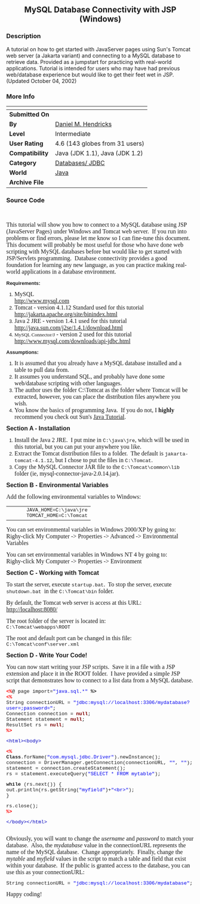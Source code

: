 ﻿<div align="center">

## MySQL Database Connectivity with JSP \(Windows\)


</div>

### Description

A tutorial on how to get started with JavaServer pages using Sun's Tomcat web server (a Jakarta variant) and connecting to a MySQL database to retrieve data. Provided as a jumpstart for practicing with real-world applications. Tutorial is intended for users who may have had previous web/database experience but would like to get their feet wet in JSP. (Updated October 04, 2002)
 
### More Info
 


<span>             |<span>
---                |---
**Submitted On**   |
**By**             |[Daniel M\. Hendricks](https://github.com/Planet-Source-Code/PSCIndex/blob/master/ByAuthor/daniel-m-hendricks.md)
**Level**          |Intermediate
**User Rating**    |4.6 (143 globes from 31 users)
**Compatibility**  |Java \(JDK 1\.1\), Java \(JDK 1\.2\)
**Category**       |[Databases/ JDBC](https://github.com/Planet-Source-Code/PSCIndex/blob/master/ByCategory/databases-jdbc__2-61.md)
**World**          |[Java](https://github.com/Planet-Source-Code/PSCIndex/blob/master/ByWorld/java.md)
**Archive File**   |[](https://github.com/Planet-Source-Code/daniel-m-hendricks-mysql-database-connectivity-with-jsp-windows__2-2162/archive/master.zip)





### Source Code


<br><p><font face="Arial" size="2"><font face="Times New Roman" size="3">This
tutorial will show you how to connect to a MySQL database using JSP (JavaServer
Pages) under Windows and Tomcat web server.&nbsp; If you run into problems or find
errors, please let me know so I can fine-tune this document.&nbsp; This document will
probably be most useful for those who have done web scripting with MySQL
databases before but would like to get started with JSP/Servlets programming.&nbsp;
Database connectivity provides a good foundation for learning any new language,
as you can practice making real-world applications in a database environment.</font><font face="Times New Roman">
</font></p>
<p><b><font face="Arial, Helvetica" size="2">Requirements:</font></b></p>
<ol>
 <li><font face="Times New Roman" size="3">MySQL<br>
 <a href="http://www.mysql.com" target="_blank">http://www.mysql.com</a></font>
 </li>
 <li><font face="Times New Roman" size="3">Tomcat - version 4.1.12 Standard
 used for this tutorial<br>
 <a href="http://jakarta.apache.org/site/binindex.html" target="_blank">
 http://jakarta.apache.org/site/binindex.html</a></font> </li>
 <li><font face="Times New Roman" size="3">Java 2 JRE - version 1.4.1 used for
 this tutorial<br>
 <a href="http://java.sun.com/j2se/1.4.1/download.html">
 http://java.sun.com/j2se/1.4.1/download.html</a></font> </li>
 <li><font face="Times New Roman">MySQL Connector/J</font><font face="Times New Roman" size="3">
 - version 2 used for this tutorial<br>
 <a href="http://www.mysql.com/downloads/api-jdbc.html">
 http://www.mysql.com/downloads/api-jdbc.html</a></font> </li>
</ol>
<p><b><font face="Arial, Helvetica" size="2">Assumptions:</font></b></p>
<ol>
 <li><font face="Times New Roman" size="3">It is assumed that you already have
 a MySQL database installed and a table to pull data from.</font> </li>
 <li><font face="Times New Roman" size="3">It assumes you understand SQL, and
 probably have done some web/database scripting with other languages.</font>
 </li>
 <li><font face="Times New Roman" size="3">The author uses the folder C:\Tomcat
 as the folder where Tomcat will be extracted, however, you can place the
 distribution files anywhere you wish.</font> </li>
 <li><font face="Times New Roman" size="3">You know the basics of programming
 Java.&nbsp; If you do not, I <b>highly</b> recommend you check out Sun's
 <a href="http://java.sun.com/docs/books/tutorial/" target="_blank">Java
 Tutorial</a>.&nbsp;</font> </li>
</ol>
<p><b><font face="Arial, Helvetica" size="3">Section A - Installation</font></b></p>
<ol>
 <li><font face="Times New Roman" size="3">Install the Java 2 JRE.&nbsp; I put mine
 in </font><font face="Courier New" size="2">C:\java\jre</font><font face="Times New Roman" size="3">,
 which will be used in this tutorial, but you can put your anywhere you like.&nbsp;</font>
 </li>
 <li><font face="Times New Roman" size="3">Extract the Tomcat distribution
 files to a folder.&nbsp; The default is </font><font face="Courier New" size="2">
 jakarta-tomcat-4.1.12</font><font face="Times New Roman" size="3">, but I
 chose to put the files in </font><font face="Courier New" size="2">C:\Tomcat</font><font face="Times New Roman" size="3">.</font>
 </li>
 <li><font face="Times New Roman" size="3">Copy the MySQL Connector JAR file to
 the </font><font face="Courier New" size="2">C:\Tomcat\common\lib</font><font face="Times New Roman" size="3">
 folder (ie, mysql-connector-java-2.0.14.jar).</font> </li>
</ol>
<p><font face="Arial, Helvetica" size="3"><b>Section B - Environmental Variables</b></font></p>
<p><font face="Times New Roman" size="3">Add the following environmental
variables to Windows:</font></p>
<div align="left">
 <table border="0">
  <tr>
   <td width="30">&nbsp;</td>
   <td><font face="Courier New" size="2">JAVA_HOME=C:\java\jre<br>
   TOMCAT_HOME=C:\Tomcat</font></td>
  </tr>
 </table>
</div>
<p><font face="Times New Roman" size="3">You can set environmental variables in
Windows 2000/XP by going to:<br>
Righy-click My Computer -&gt; Properties -&gt; Advanced -&gt; Environmental Variables</font></p>
<p><font face="Times New Roman" size="3">You can set environmental variables in
Windows NT 4 by going to:<br>
Righy-click My Computer -&gt; Properties -&gt; Environment&nbsp;</font></p>
<p><b><font face="Arial, Helvetica" size="3">Section C - Working with Tomcat</font></b></p>
<p align="left"><font face="Times New Roman" size="3">To start the server,
execute </font><font face="Courier New" size="2">startup.bat</font><font face="Times New Roman" size="3">.&nbsp;
To stop the server, execute </font><font face="Courier New" size="2">
shutdown.bat </font><font face="Times New Roman" size="3">in the </font>
<font face="Courier New" size="2">C:\Tomcat\bin</font><font face="Times New Roman" size="3">
folder.</font></p>
<p><font face="Times New Roman" size="3">By default, the Tomcat web server is
access at this URL:<br>
</font><a href="http://localhost:8080/"><font face="Times New Roman" size="3">
http://localhost:8080/</font></a></p>
<p><font face="Times New Roman" size="3">The root folder of the server is
located in:</font><br>
<font face="Courier New" size="2">C:\Tomcat\webapps\ROOT</font></p>
<p><font face="Times New Roman" size="3">The root and default port can be
changed in this file:</font><br>
<font face="Courier New" size="2">C:\Tomcat\conf\server.xml</font></p>
<p><font face="Arial, Helvetica" size="3"><b>Section D - Write Your Code!</b></font></p>
<p><font face="Times New Roman" size="3">You can now start writing your JSP
scripts.&nbsp; Save it in a file with a JSP extension and place it in the ROOT
folder.&nbsp; I have provided a simple JSP script that demonstrates how to connect to
a list data from a MySQL database.</font></p>
<font color="#ff0000" size="2"><b>
<p><font face="Courier New">&lt;%</font></b></font><font face="Courier New"><font size="2">@
page import=</font><font color="#0000f0" size="2">&quot;java.sql.*&quot;</font><font size="2">
<b>%&gt;</b></font><font color="#ff0000" size="2"><b><br>
&lt;%</b></font><font size="2"><br>
String connectionURL = </font><font color="#0000f0" size="2">&quot;jdbc:mysql://localhost:3306/mydatabase?user=;password=&quot;</font><font size="2">;<br>
Connection connection = </font><font color="#800000" size="2"><b>null</b></font><font size="2">;<br>
Statement statement = </font><font color="#800000" size="2"><b>null</b></font><font size="2">;<br>
ResultSet rs = </font><font color="#800000" size="2"><b>null</b></font><font size="2">;<br>
</font></font><font color="#ff0000" size="2"><b><font face="Courier New">%&gt;</font></p>
</b></font>
<p><font face="Courier New" color="#0000c0" size="2">&lt;html&gt;&lt;body&gt;</font></p>
<b><font color="#ff0000" size="2">
<p><font face="Courier New">&lt;%</font></font><font face="Courier New" size="2"><br>
Class</font></b><font face="Courier New"><font size="2">.forName(</font><font color="#0000f0" size="2">&quot;com.mysql.jdbc.Driver&quot;</font><font size="2">).newInstance();<br>
connection = DriverManager.getConnection(connectionURL, </font>
<font color="#0000f0" size="2">&quot;&quot;</font><font size="2">, </font>
<font color="#0000f0" size="2">&quot;&quot;</font><font size="2">);<br>
statement = connection.createStatement();<br>
rs = statement.executeQuery(</font><font color="#0000f0" size="2">&quot;SELECT * FROM
mytable&quot;</font><font size="2">);</font></font></p>
<p><font face="Courier New"><font size="2"><b>while</b> (rs.next()) {<br>
out.println(rs.getString(</font><font color="#0000f0" size="2">&quot;myfield&quot;</font><font size="2">)+</font><font color="#0000f0" size="2">&quot;&lt;br&gt;&quot;</font><font size="2">);<br>
}</font></font></p>
<p><font face="Courier New" size="2">rs.close();</font><font color="#ff0000" size="2"><b><font face="Courier New"><br>
%&gt;</font></p>
</b></font>
<p><font face="Courier New" color="#0000c0" size="2">&lt;/body&gt;&lt;/html&gt;</font></p>
<p>&nbsp;<br>
<font face="Times New Roman" size="3">Obviously, you will want to change the <i>
username</i> and <i>password</i> to match your database.&nbsp; Also, the <i>
mydatabase</i> value in the connectionURL represents the name of the MySQL
database.&nbsp; Change appropriately.&nbsp; Finally, change the <i>mytable </i>and <i>
myfield</i> values in the script to match a table and field that exist within
your database.&nbsp; If the public is granted access to the database, you can use
this as your connectionURL:</font></p>
<p><font face="Courier New"><font size="2">String connectionURL = </font>
<font color="#0000f0" size="2">&quot;jdbc:mysql://localhost:3306/mydatabase&quot;</font><font size="2">;</font></font></p>
<p><font face="Times New Roman" size="3">Happy coding!</font></p>
</font>


